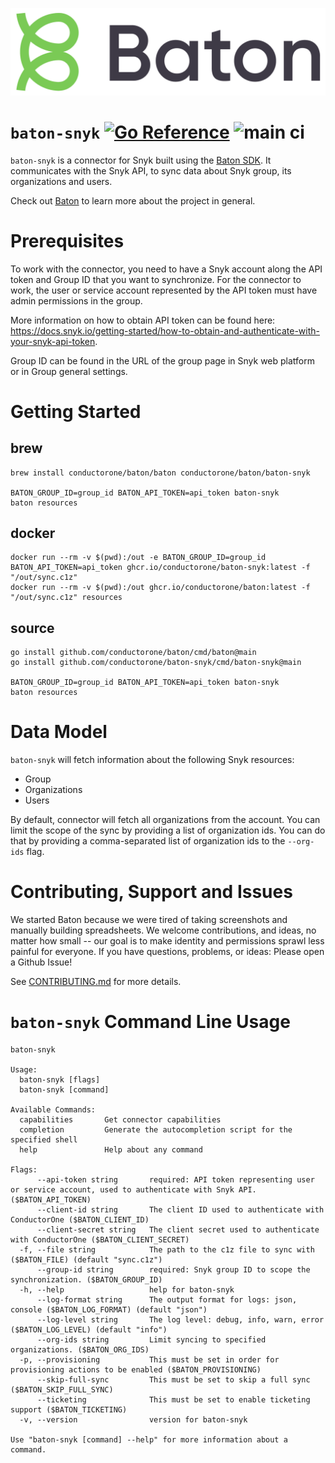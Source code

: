 ![Baton Logo](./docs/images/baton-logo.png)

# `baton-snyk` [![Go Reference](https://pkg.go.dev/badge/github.com/conductorone/baton-snyk.svg)](https://pkg.go.dev/github.com/conductorone/baton-snyk) ![main ci](https://github.com/conductorone/baton-snyk/actions/workflows/main.yaml/badge.svg)

`baton-snyk` is a connector for Snyk built using the [Baton SDK](https://github.com/conductorone/baton-sdk). It communicates with the Snyk API, to sync data about Snyk group, its organizations and users. 

Check out [Baton](https://github.com/conductorone/baton) to learn more about the project in general.

# Prerequisites

To work with the connector, you need to have a Snyk account along the API token and Group ID that you want to synchronize. For the connector to work, the user or service account represented by the API token must have admin permissions in the group. 

More information on how to obtain API token can be found here: https://docs.snyk.io/getting-started/how-to-obtain-and-authenticate-with-your-snyk-api-token.

Group ID can be found in the URL of the group page in Snyk web platform or in Group general settings.

# Getting Started

## brew

```
brew install conductorone/baton/baton conductorone/baton/baton-snyk

BATON_GROUP_ID=group_id BATON_API_TOKEN=api_token baton-snyk
baton resources
```

## docker

```
docker run --rm -v $(pwd):/out -e BATON_GROUP_ID=group_id BATON_API_TOKEN=api_token ghcr.io/conductorone/baton-snyk:latest -f "/out/sync.c1z"
docker run --rm -v $(pwd):/out ghcr.io/conductorone/baton:latest -f "/out/sync.c1z" resources
```

## source

```
go install github.com/conductorone/baton/cmd/baton@main
go install github.com/conductorone/baton-snyk/cmd/baton-snyk@main

BATON_GROUP_ID=group_id BATON_API_TOKEN=api_token baton-snyk
baton resources
```

# Data Model

`baton-snyk` will fetch information about the following Snyk resources:

- Group
- Organizations
- Users

By default, connector will fetch all organizations from the account. You can limit the scope of the sync by providing a list of organization ids. You can do that by providing a comma-separated list of organization ids to the `--org-ids` flag.

# Contributing, Support and Issues

We started Baton because we were tired of taking screenshots and manually building spreadsheets. We welcome contributions, and ideas, no matter how small -- our goal is to make identity and permissions sprawl less painful for everyone. If you have questions, problems, or ideas: Please open a Github Issue!

See [CONTRIBUTING.md](https://github.com/ConductorOne/baton/blob/main/CONTRIBUTING.md) for more details.

# `baton-snyk` Command Line Usage

```
baton-snyk

Usage:
  baton-snyk [flags]
  baton-snyk [command]

Available Commands:
  capabilities       Get connector capabilities
  completion         Generate the autocompletion script for the specified shell
  help               Help about any command

Flags:
      --api-token string       required: API token representing user or service account, used to authenticate with Snyk API. ($BATON_API_TOKEN)
      --client-id string       The client ID used to authenticate with ConductorOne ($BATON_CLIENT_ID)
      --client-secret string   The client secret used to authenticate with ConductorOne ($BATON_CLIENT_SECRET)
  -f, --file string            The path to the c1z file to sync with ($BATON_FILE) (default "sync.c1z")
      --group-id string        required: Snyk group ID to scope the synchronization. ($BATON_GROUP_ID)
  -h, --help                   help for baton-snyk
      --log-format string      The output format for logs: json, console ($BATON_LOG_FORMAT) (default "json")
      --log-level string       The log level: debug, info, warn, error ($BATON_LOG_LEVEL) (default "info")
      --org-ids string         Limit syncing to specified organizations. ($BATON_ORG_IDS)
  -p, --provisioning           This must be set in order for provisioning actions to be enabled ($BATON_PROVISIONING)
      --skip-full-sync         This must be set to skip a full sync ($BATON_SKIP_FULL_SYNC)
      --ticketing              This must be set to enable ticketing support ($BATON_TICKETING)
  -v, --version                version for baton-snyk

Use "baton-snyk [command] --help" for more information about a command.
```
